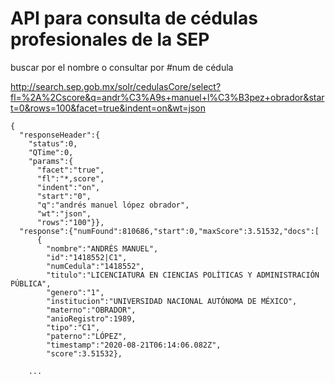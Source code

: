 API para consulta de cédulas profesionales de la SEP
===========

buscar por el nombre o consultar por #num de cédula 


http://search.sep.gob.mx/solr/cedulasCore/select?fl=%2A%2Cscore&q=andr%C3%A9s+manuel+l%C3%B3pez+obrador&start=0&rows=100&facet=true&indent=on&wt=json

```
{
  "responseHeader":{
    "status":0,
    "QTime":0,
    "params":{
      "facet":"true",
      "fl":"*,score",
      "indent":"on",
      "start":"0",
      "q":"andrés manuel lópez obrador",
      "wt":"json",
      "rows":"100"}},
  "response":{"numFound":810686,"start":0,"maxScore":3.51532,"docs":[
      {
        "nombre":"ANDRÉS MANUEL",
        "id":"1418552|C1",
        "numCedula":"1418552",
        "titulo":"LICENCIATURA EN CIENCIAS POLÍTICAS Y ADMINISTRACIÓN PÚBLICA",
        "genero":"1",
        "institucion":"UNIVERSIDAD NACIONAL AUTÓNOMA DE MÉXICO",
        "materno":"OBRADOR",
        "anioRegistro":1989,
        "tipo":"C1",
        "paterno":"LÓPEZ",
        "timestamp":"2020-08-21T06:14:06.082Z",
        "score":3.51532},
      
	...
```
